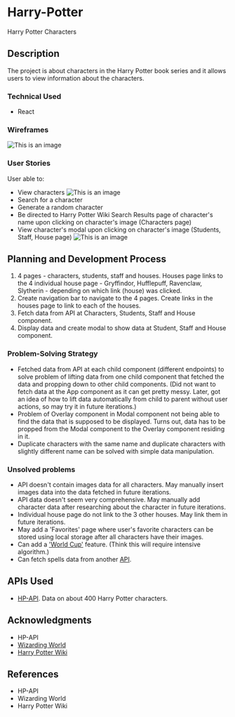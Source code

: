 # Harry-Potter

Harry Potter Characters

## Description

The project is about characters in the Harry Potter book series and it allows users to view information about the characters.

### Technical Used

- React

### Wireframes

![This is an image](https://i.imgur.com/lkZncaj.jpg)

### User Stories

User able to:

- View characters
  ![This is an image](https://i.imgur.com/zgPJbgg.png)
- Search for a character
- Generate a random character
- Be directed to Harry Potter Wiki Search Results page of character's name upon clicking on character's image (Characters page)
- View character's modal upon clicking on character's image (Students, Staff, House page)
  ![This is an image](https://i.imgur.com/VAXKlx8.png)

## Planning and Development Process

1. 4 pages - characters, students, staff and houses. Houses page links to the 4 individual house page - Gryffindor, Hufflepuff, Ravenclaw, Slytherin - depending on which link (house) was clicked.
2. Create navigation bar to navigate to the 4 pages. Create links in the houses page to link to each of the houses.
3. Fetch data from API at Characters, Students, Staff and House component.
4. Display data and create modal to show data at Student, Staff and House component.

### Problem-Solving Strategy

- Fetched data from API at each child component (different endpoints) to solve problem of lifting data from one child component that fetched the data and propping down to other child components. (Did not want to fetch data at the App component as it can get pretty messy. Later, got an idea of how to lift data automatically from child to parent without user actions, so may try it in future iterations.)
- Problem of Overlay component in Modal component not being able to find the data that is supposed to be displayed. Turns out, data has to be propped from the Modal component to the Overlay component residing in it.
- Duplicate characters with the same name and duplicate characters with slightly different name can be solved with simple data manipulation.

### Unsolved problems

- API doesn't contain images data for all characters. May manually insert images data into the data fetched in future iterations.
- API data doesn't seem very comprehensive. May manually add character data after researching about the character in future iterations.
- Individual house page do not link to the 3 other houses. May link them in future iterations.
- May add a 'Favorites' page where user's favorite characters can be stored using local storage after all characters have their images.
- Can add a ['World Cup'](https://www.piku.co.kr/w/8Km1Q0) feature. (Think this will require intensive algorithm.)
- Can fetch spells data from another [API](https://fedeperin-harry-potter-api-en.herokuapp.com/spells).

## APIs Used

- [HP-API](https://hp-api.herokuapp.com/). Data on about 400 Harry Potter characters.

## Acknowledgments

- HP-API
- [Wizarding World](https://www.wizardingworld.com/)
- [Harry Potter Wiki](https://harrypotter.fandom.com/wiki/Main_Page)

## References

- HP-API
- Wizarding World
- Harry Potter Wiki
